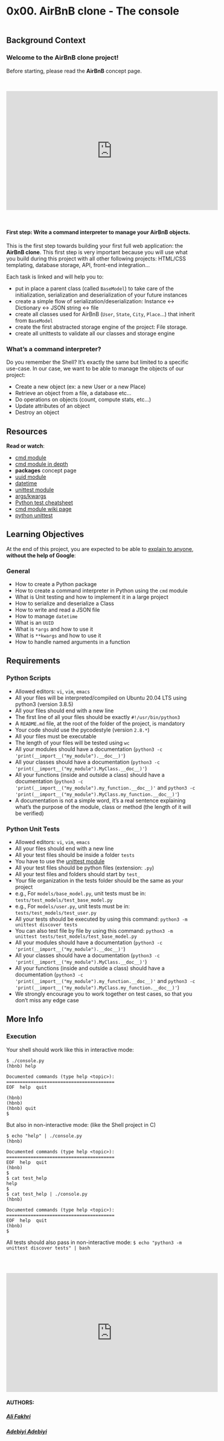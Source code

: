 #  0x00. AirBnB clone - The console
<div class="panel-body">
    <p><img src="https://s3.amazonaws.com/alx-intranet.hbtn.io/uploads/medias/2018/6/65f4a1dd9c51265f49d0.png?X-Amz-Algorithm=AWS4-HMAC-SHA256&amp;X-Amz-Credential=AKIARDDGGGOUSBVO6H7D%2F20230207%2Fus-east-1%2Fs3%2Faws4_request&amp;X-Amz-Date=20230207T190050Z&amp;X-Amz-Expires=86400&amp;X-Amz-SignedHeaders=host&amp;X-Amz-Signature=3c97d690d5799e5d196c4a32f2601ddfa3515f2c47ef518f16067afff3233af1" alt="" loading="lazy" style=""></p>

<h2>Background Context</h2>

<h3>Welcome to the AirBnB clone project!</h3>

<p>Before starting, please read the <strong>AirBnB</strong> concept page.</p>

<p><br></p>

<iframe width="560" height="315" src="https://www.youtube.com/embed/XRH_8w1DEGI" frameborder="0" allowfullscreen=""></iframe>

<p><br></p>

<h4>First step: Write a command interpreter to manage your AirBnB objects.</h4>

<p>This is the first step towards building your first full web application: the <strong>AirBnB clone</strong>.
This first step is very important because you will use what you build during this project with all other following projects: HTML/CSS templating, database storage, API, front-end integration… </p>

<p>Each task is linked and will help you to:</p>

<ul>
<li>put in place a parent class (called <code>BaseModel</code>) to take care of the initialization, serialization and deserialization of your future instances</li>
<li>create a simple flow of serialization/deserialization: Instance &lt;-&gt; Dictionary &lt;-&gt; JSON string &lt;-&gt; file</li>
<li>create all classes used for AirBnB (<code>User</code>, <code>State</code>, <code>City</code>, <code>Place</code>…) that inherit from <code>BaseModel</code></li>
<li>create the first abstracted storage engine of the project: File storage. </li>
<li>create all unittests to validate all our classes and storage engine</li>
</ul>

<h3>What’s a command interpreter?</h3>

<p>Do you remember the Shell? It’s exactly the same but limited to a specific use-case. In our case, we want to be able to manage the objects of our project:</p>

<ul>
<li>Create a new object (ex: a new User or a new Place)</li>
<li>Retrieve an object from a file, a database etc…</li>
<li>Do operations on objects (count, compute stats, etc…)</li>
<li>Update attributes of an object</li>
<li>Destroy an object</li>
</ul>

<h2>Resources</h2>

<p><strong>Read or watch</strong>:</p>

<ul>
<li><a href="/rltoken/8ecCwE6veBmm3Nppw4hz5A" title="cmd module" target="_blank">cmd module</a> </li>
<li><a href="/rltoken/uEy4RftSdKypoig9NFTvCg" title="cmd module in depth" target="_blank">cmd module in depth</a></li>
<li><strong>packages</strong> concept page</li>
<li><a href="/rltoken/KfL9TqwdI69W6ttG6gTPPQ" title="uuid module" target="_blank">uuid module</a> </li>
<li><a href="/rltoken/1d8I3jSKgnYAtA1IZfEDpA" title="datetime" target="_blank">datetime</a> </li>
<li><a href="/rltoken/IlFiMB8UmqBG2CxA0AD3jA" title="unittest module" target="_blank">unittest module</a> </li>
<li><a href="/rltoken/C_a0EKbtvKdMcwIAuSIZng" title="args/kwargs" target="_blank">args/kwargs</a> </li>
<li><a href="/rltoken/tgNVrKKzlWgS4dfl3mQklw" title="Python test cheatsheet" target="_blank">Python test cheatsheet</a> </li>
<li><a href="/rltoken/EvcaH9uTLlauxuw03WnkOQ" title="cmd module wiki page" target="_blank">cmd module wiki page</a></li>
<li><a href="/rltoken/begh14KQA-3ov29KvD_HvA" title="python unittest" target="_blank">python unittest</a></li>
</ul>

<h2>Learning Objectives</h2>

<p>At the end of this project, you are expected to be able to <a href="#" title="explain to anyone" target="_blank">explain to anyone</a>, <strong>without the help of Google</strong>:</p>

<h3>General</h3>

<ul>
<li>How to create a Python package</li>
<li>How to create a command interpreter in Python using the <code>cmd</code> module</li>
<li>What is Unit testing and how to implement it in a large project</li>
<li>How to serialize and deserialize a Class</li>
<li>How to write and read a JSON file</li>
<li>How to manage <code>datetime</code></li>
<li>What is an <code>UUID</code></li>
<li>What is <code>*args</code> and how to use it</li>
<li>What is <code>**kwargs</code> and how to use it</li>
<li>How to handle named arguments in a function</li>
</ul>

<h2>Requirements</h2>

<h3>Python Scripts</h3>

<ul>
<li>Allowed editors: <code>vi</code>, <code>vim</code>, <code>emacs</code></li>
<li>All your files will be interpreted/compiled on Ubuntu 20.04 LTS using python3 (version 3.8.5)</li>
<li>All your files should end with a new line</li>
<li>The first line of all your files should be exactly <code>#!/usr/bin/python3</code></li>
<li>A <code>README.md</code> file, at the root of the folder of the project, is mandatory</li>
<li>Your code should use the pycodestyle (version <code>2.8.*</code>)</li>
<li>All your files must be executable</li>
<li>The length of your files will be tested using <code>wc</code></li>
<li>All your modules should have a documentation (<code>python3 -c 'print(__import__("my_module").__doc__)'</code>)</li>
<li>All your classes should have a documentation (<code>python3 -c 'print(__import__("my_module").MyClass.__doc__)'</code>)</li>
<li>All your functions (inside and outside a class) should have a documentation (<code>python3 -c 'print(__import__("my_module").my_function.__doc__)'</code> and <code>python3 -c 'print(__import__("my_module").MyClass.my_function.__doc__)'</code>)</li>
<li>A documentation is not a simple word, it’s a real sentence explaining what’s the purpose of the module, class or method (the length of it will be verified)</li>
</ul>

<h3>Python Unit Tests</h3>

<ul>
<li>Allowed editors: <code>vi</code>, <code>vim</code>, <code>emacs</code></li>
<li>All your files should end with a new line</li>
<li>All your test files should be inside a folder <code>tests</code></li>
<li>You have to use the <a href="/rltoken/op1-rQGlw0wwwqNBsn1yaw" title="unittest module" target="_blank">unittest module</a> </li>
<li>All your test files should be python files (extension: <code>.py</code>)</li>
<li>All your test files and folders should start by <code>test_</code></li>
<li>Your file organization in the tests folder should be the same as your project</li>
<li>e.g., For <code>models/base_model.py</code>, unit tests must be in: <code>tests/test_models/test_base_model.py</code></li>
<li>e.g., For <code>models/user.py</code>, unit tests must be in: <code>tests/test_models/test_user.py</code></li>
<li>All your tests should be executed by using this command: <code>python3 -m unittest discover tests</code></li>
<li>You can also test file by file by using this command: <code>python3 -m unittest tests/test_models/test_base_model.py</code></li>
<li>All your modules should have a documentation (<code>python3 -c 'print(__import__("my_module").__doc__)'</code>)</li>
<li>All your classes should have a documentation (<code>python3 -c 'print(__import__("my_module").MyClass.__doc__)'</code>)</li>
<li>All your functions (inside and outside a class) should have a documentation (<code>python3 -c 'print(__import__("my_module").my_function.__doc__)'</code> and <code>python3 -c 'print(__import__("my_module").MyClass.my_function.__doc__)'</code>)</li>
<li>We strongly encourage you to work together on test cases, so that you don’t miss any edge case</li>
</ul>

<h2>More Info</h2>

<h3>Execution</h3>

<p>Your shell should work like this in interactive mode:</p>

<pre><code>$ ./console.py
(hbnb) help

Documented commands (type help &lt;topic&gt;):
========================================
EOF  help  quit

(hbnb) 
(hbnb) 
(hbnb) quit
$
</code></pre>

<p>But also in non-interactive mode: (like the Shell project in C)</p>

<pre><code>$ echo "help" | ./console.py
(hbnb)

Documented commands (type help &lt;topic&gt;):
========================================
EOF  help  quit
(hbnb) 
$
$ cat test_help
help
$
$ cat test_help | ./console.py
(hbnb)

Documented commands (type help &lt;topic&gt;):
========================================
EOF  help  quit
(hbnb) 
$
</code></pre>

<p>All tests should also pass in non-interactive mode: <code>$ echo "python3 -m unittest discover tests" | bash</code></p>

<p><img src="https://s3.amazonaws.com/alx-intranet.hbtn.io/uploads/medias/2018/6/815046647d23428a14ca.png?X-Amz-Algorithm=AWS4-HMAC-SHA256&amp;X-Amz-Credential=AKIARDDGGGOUSBVO6H7D%2F20230207%2Fus-east-1%2Fs3%2Faws4_request&amp;X-Amz-Date=20230207T190050Z&amp;X-Amz-Expires=86400&amp;X-Amz-SignedHeaders=host&amp;X-Amz-Signature=25c520d30cb6aea87551b93692a9f4d0f56e92160d559681e5754f9c4b0520c6" alt="" loading="lazy" style=""></p>

<p><br></p>

<iframe width="560" height="315" src="https://www.youtube.com/embed/1mAC9x3aixE" frameborder="0" allowfullscreen=""></iframe>

  </div>

<h4>AUTHORS:</h4>
<h5><a href="https://github.com/Zo3rb">Ali Fakhri</a></h5>
<h5><a href="https://github.com/ismailadebiyi">Adebiyi Adebiyi</a></h5>


